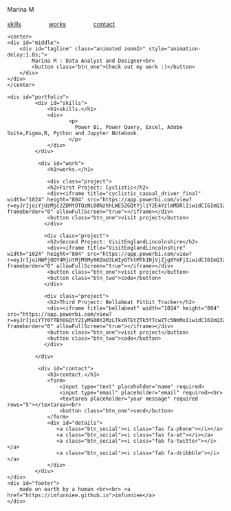 <DOCTYPE html>
<html lang="en">
<head>
    <meta charset="UTF-8">
    <meta name="viewport" content="width=device-width, initial-scale=1.0">
    <meta http-equiv="X-UA-Compatible" content="ie=edge">
    <title>Marina M Q</title>
    <link rel="stylesheet" href="https://cdnjs.cloudflare.com/ajax/libs/animate.css/3.7.0/animate.min.css">
    <link href="https://fonts.googleapis.com/css?family=Comfortaa:700" rel="stylesheet">
    <script src="https://code.jquery.com/jquery-3.3.1.min.js" integrity="sha256-FgpCb/KJQlLNfOu91ta32o/NMZxltwRo8QtmkMRdAu8=" crossorigin="anonymous"></script>
    <link rel="stylesheet" href="https://use.fontawesome.com/releases/v5.7.1/css/all.css" integrity="sha384-fnmOCqbTlWIlj8LyTjo7mOUStjsKC4pOpQbqyi7RrhN7udi9RwhKkMHpvLbHG9Sr" crossorigin="anonymous">
    <link rel="stylesheet" href="./.github/1/index.css">
</head>
<body>
    <div id="loading">
        <div id="spinner"></div>
    </div>
    <div id="header" class="animated slideInDown" style="animation-delay:1.8s;">
    <div id="title">Marina M</div><br>
    <div id="links">
        <a href="#skills">skills</a>
        <a href="#work" style="margin:0px 60px;">works</a>
        <a href="#contact">contact</a>
    </div>
    </div>

    <center>
    <div id="middle">
        <div id="tagline" class="animated zoomIn" style="animation-delay:1.8s;">
            Marina M : Data Analyst and Designer<br>
            <button class="btn_one">Check out my work :)</button>
        </div>
    </div>
    </center>

    <div id="portfolio">
             <div id="skills">
                 <h1>skills.</h1>
                 <div>
                        <p>
                          Power Bi, Power Query, Excel, Adobe Suite,Figma,R, Python and Jupyter Notebook.
                        </p>
                 </div>
             </div>

              <div id="work">
                 <h1>works.</h1>

                 <div class="project">
                 <h2>First Project: Cyclistic</h2>
                 <div><iframe title="cyclistic_casual_driver_final" width="1024" height="804" src="https://app.powerbi.com/view?r=eyJrIjoiYjUzMjc2ZDMtOTQzNi00NzhhLWE5ZGQtYjliY2E4YzlmMDRlIiwidCI6ImQ3ZjE4MTgyLTc3ZTItNDRhNC04MTVlLWJlMTQwYTJhMTk3MSJ9" frameborder="0" allowFullScreen="true"></iframe></div>
                 <button class="btn_one">visit project</button>
                </div>

                <div class="project">
                 <h2>Second Project: VisitEnglandLincolnshire</h2>
                 <div><iframe title="VisitEnglandLincolnshire" width="1024" height="804" src="https://app.powerbi.com/view?r=eyJrIjoiNWFjODY4MjUtMjM5My00ZmU3LWIyOTktMTk1NjVjZjg0YmFjIiwidCI6ImQ3ZjE4MTgyLTc3ZTItNDRhNC04MTVlLWJlMTQwYTJhMTk3MSJ9&pageName=ReportSection16a87b5c6cc57a17cce0" frameborder="0" allowFullScreen="true"></iframe></div>
                 <button class="btn_one">visit project</button>
                 <button class="btn_two">code</button>
                </div>

                <div class="project">
                 <h2>Third Project: Bellabeat Fitbit Tracker</h2>
                 <div><iframe title="bellabeat" width="1024" height="804" src="https://app.powerbi.com/view?r=eyJrIjoiYTY0YTBhOGQtY2IyMS00Y2MzLTkxNTEtZTk5YTcwZTc5NmMxIiwidCI6ImQ3ZjE4MTgyLTc3ZTItNDRhNC04MTVlLWJlMTQwYTJhMTk3MSJ9" frameborder="0" allowFullScreen="true"></iframe></div>
                 <button class="btn_one">visit project</button>
                 <button class="btn_two">code</button>
                </div>

             </div>

              <div id="contact">
                 <h1>contact.</h1>
                 <form>
                     <input type="text" placeholder="name" required>
                     <input type="email" placeholder="email" required><br>
                     <textarea placeholder="your message" required rows="5"></textarea><br>
                     <button class="btn_one">send</button>
                 </form>
                 <div id="details">
                    <a class="btn_social"><i class="fas fa-phone"></i></a>
                    <a class="btn_social"><i class="fas fa-at"></i></a>
                    <a class="btn_social"><i class="fab fa-twitter"></i></a>
                    <a class="btn_social"><i class="fab fa-dribbble"></i></a>
                 </div>
             </div>
    </div>
    <div id="footer">
        made on earth by a human <br><br> <a href="https://imfunniee.github.io">imfunniee</a>
    </div>
<script src=".github/1/index.js" type="text/javascript"></script>
</body>
</html>
